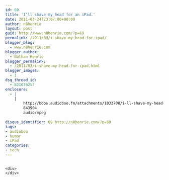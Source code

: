 ```yaml
---
id: 69
title: 'I’ll shave my head for an iPad.'
date: 2011-03-24T23:07:00+00:00
author: n8henrie
layout: post
guid: http://www.n8henrie.com/?p=69
permalink: /2011/03/i-shave-my-head-for-ipad/
blogger_blog:
  - www.n8henrie.com
blogger_author:
  - Nathan Henrie
blogger_permalink:
  - /2011/03/i-shave-my-head-for-ipad.html
blogger_images:
  - 1
dsq_thread_id:
  - 821076257
enclosure:
  - |
    |
        http://boos.audioboo.fm/attachments/1033708/i-ll-shave-my-head-for-an-ipad.mp3?audio_clip_id=312055
        843904
        audio/mpeg
        
disqus_identifier: 69 http://n8henrie.com/?p=69
tags:
- audioboo
- humor
- iPad
categories:
- tech
---
```

<div>
  <div>
    <img alt="Media_httpaudioboofmb_okdnc" height="1" src="{{ site.url }}/uploads/2012/09/media_httpaudioboofmb_okdnc.jpg.scaled500.jpg" width="1" />
  </div>
  
  <p>
    </div> 
    
    <div>
    </div>